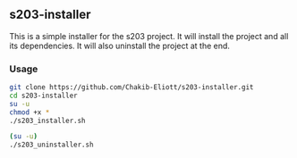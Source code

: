 ## s203-installer

This is a simple installer for the s203 project. It will install the project and all its dependencies. It will also uninstall the project at the end.

### Usage

```bash
git clone https://github.com/Chakib-Eliott/s203-installer.git
cd s203-installer
su -u
chmod +x *
./s203_installer.sh
```

```bash
(su -u)
./s203_uninstaller.sh
```